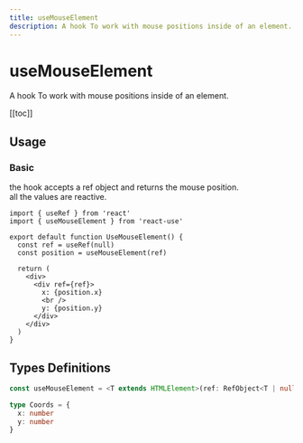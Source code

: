 ```yaml
---
title: useMouseElement
description: A hook To work with mouse positions inside of an element.
---
```


# useMouseElement

A hook To work with mouse positions inside of an element.

[[toc]]

## Usage

### Basic

the hook accepts a ref object and returns the mouse position.
<br />
all the values are reactive.

```tsx
import { useRef } from 'react'
import { useMouseElement } from 'react-use'

export default function UseMouseElement() {
  const ref = useRef(null)
  const position = useMouseElement(ref)

  return (
    <div>
      <div ref={ref}>
        x: {position.x}
        <br />
        y: {position.y}
      </div>
    </div>
  )
}
```

<div>
<div ref="demo"></div>
</div>

## Types Definitions

```ts
const useMouseElement = <T extends HTMLElement>(ref: RefObject<T | null>): Readonly<Coords>

type Coords = {
  x: number
  y: number
}
```

<script setup>
import { createElement } from 'react'
import { createRoot } from 'react-dom/client'
import { ref, onMounted } from 'vue'
import UseMouseElement from './use-mouse-element.tsx'

const demo = ref()

onMounted(() => {
  const root = createRoot(demo.value)
  root.render(createElement(UseMouseElement, {}, null))
})

</script>

